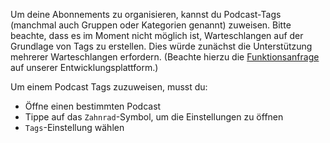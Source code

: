 Um deine Abonnements zu organisieren, kannst du Podcast-Tags (manchmal auch Gruppen oder Kategorien genannt) zuweisen. Bitte beachte, dass es im Moment nicht möglich ist, Warteschlangen auf der Grundlage von Tags zu erstellen. Dies würde zunächst die Unterstützung mehrerer Warteschlangen erfordern. (Beachte hierzu die [Funktionsanfrage](https://github.com/AntennaPod/AntennaPod/issues/2648) auf unserer Entwicklungsplattform.)

Um einem Podcast Tags zuzuweisen, musst du:

- Öffne einen bestimmten Podcast
- Tippe auf das `Zahnrad`-Symbol, um die Einstellungen zu öffnen
- `Tags`-Einstellung wählen
